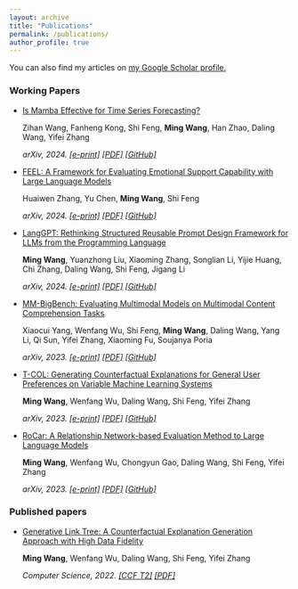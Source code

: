 ```yaml
---
layout: archive
title: "Publications"
permalink: /publications/
author_profile: true
---
```


You can also find my articles on <u><a href="https://scholar.google.com/citations?user=dcqk_mMAAAAJ">my Google Scholar profile</a>.</u>

### Working Papers

- [Is Mamba Effective for Time Series Forecasting?](https://arxiv.org/abs/2403.11144)

  Zihan Wang, Fanheng Kong, Shi Feng, **Ming Wang**, Han Zhao, Daling Wang, Yifei Zhang

  *arXiv, 2024. [[e-print]](https://arxiv.org/abs/2403.11144) [[PDF]](https://arxiv.org/pdf/2403.11144) [[GitHub]](https://github.com/wzhwzhwzh0921/S-D-Mamba)*

- [FEEL: A Framework for Evaluating Emotional Support Capability with Large Language Models](https://arxiv.org/abs/2403.15699)

  Huaiwen Zhang, Yu Chen, **Ming Wang**, Shi Feng

  *arXiv, 2024. [[e-print]](https://arxiv.org/abs/2403.15699) [[PDF]](https://arxiv.org/pdf/2403.15699) [[GitHub]](https://github.com/Ansisy/FEEL)*

- [LangGPT: Rethinking Structured Reusable Prompt Design Framework for LLMs from the Programming Language](https://arxiv.org/abs/2402.16929)

  **Ming Wang**, Yuanzhong Liu, Xiaoming Zhang, Songlian Li, Yijie Huang, Chi Zhang, Daling Wang, Shi Feng, Jigang Li

  *arXiv, 2024. [[e-print]](https://arxiv.org/abs/2402.16929) [[PDF]](https://arxiv.org/pdf/2402.16929.pdf) [[GitHub]](https://github.com/EmbraceAGI/LangGPT)*

- [MM-BigBench: Evaluating Multimodal Models on Multimodal Content Comprehension Tasks](https://arxiv.org/abs/2310.09036)

  Xiaocui Yang, Wenfang Wu, Shi Feng, **Ming Wang**, Daling Wang, Yang Li, Qi Sun, Yifei Zhang, Xiaoming Fu, Soujanya Poria

  *arXiv, 2023. [[e-print]](https://arxiv.org/abs/2310.09036) [[PDF]](https://arxiv.org/pdf/2310.09036.pdf) [[GitHub]](https://github.com/declare-lab/MM-BigBench)*

- [T-COL: Generating Counterfactual Explanations for General User Preferences on Variable Machine Learning Systems](https://arxiv.org/abs/2309.16146)

  **Ming Wang**, Wenfang Wu, Daling Wang, Shi Feng, Yifei Zhang

  *arXiv, 2023. [[e-print]](https://arxiv.org/abs/2309.16146) [[PDF]](https://arxiv.org/pdf/2309.16146.pdf) [[GitHub]](https://github.com/NEU-DataMining/T-COL)*

- [RoCar: A Relationship Network-based Evaluation Method to Large Language Models](https://arxiv.org/abs/2307.15997)

  **Ming Wang**, Wenfang Wu, Chongyun Gao, Daling Wang, Shi Feng, Yifei Zhang

  *arXiv, 2023. [[e-print]](https://arxiv.org/abs/2307.15997) [[PDF]](https://arxiv.org/pdf/2307.15997.pdf) [[GitHub]](https://github.com/NEU-DataMining/RoCar)*


### Published papers

- [Generative Link Tree: A Counterfactual Explanation Generation Approach with High Data Fidelity](https://oversea.cnki.net/KCMS/detail/detail.aspx?dbcode=CJFD&dbname=CJFDLAST2022&filename=JSJA202209003&uniplatform=OVERSEA&v=x2k_d6-t3_0HrOGb7vwqFvg-BoQRqXLTwb7BMTVDu_rKrOVoStb8QKiDbr8viDsB)

  **Ming Wang**, Wenfang Wu, Daling Wang, Shi Feng, Yifei Zhang

  *Computer Science, 2022. [[CCF T2]](https://www.jsjkx.com/CN/1002-137X/home.shtml) [[PDF]](https://sci-m-wang.github.io/files/glt.pdf)*


<!-- <ul>
<li><p>中美贸易战中的重商主义 <br />
夏馨, 李楚璠, <b>王明</b> <br />
<i>商业故事, 2018. <a href="https://sci-m-wang.github.io/files/中美贸易战中的重商主义.pdf">[PDF]</a></i></p>
</li>
</ul> -->
